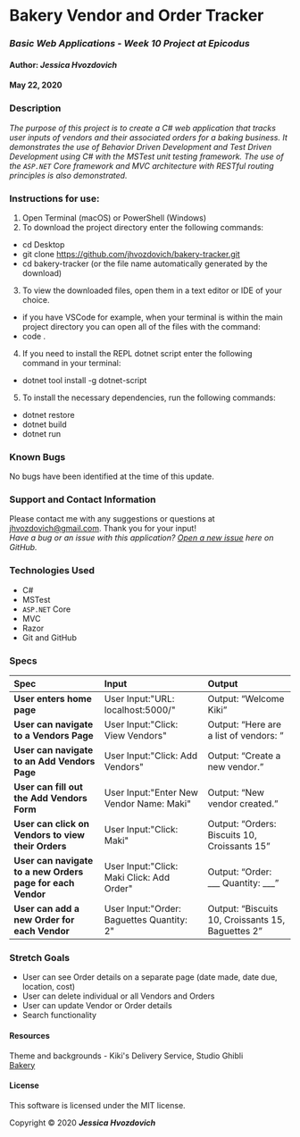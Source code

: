 # **Bakery Vendor and Order Tracker**

### _Basic Web Applications - Week 10 Project at Epicodus_

#### Author: **_Jessica Hvozdovich_**
#### May 22, 2020

### Description

_The purpose of this project is to create a C# web application that tracks user inputs of vendors and their associated orders for a baking business. It demonstrates the use of Behavior Driven Development and Test Driven Development using C# with the MSTest unit testing framework. The use of the `ASP.NET` Core framework and MVC architecture with RESTful routing principles is also demonstrated._

### Instructions for use:

1. Open Terminal (macOS) or PowerShell (Windows)
2. To download the project directory enter the following commands:
* cd Desktop
* git clone https://github.com/jhvozdovich/bakery-tracker.git
* cd bakery-tracker (or the file name automatically generated by the download)
3. To view the downloaded files, open them in a text editor or IDE of your choice.
* if you have VSCode for example, when your terminal is within the main project directory you can open all of the files with the command:
* code .
4. If you need to install the REPL dotnet script enter the following command in your terminal: 
* dotnet tool install -g dotnet-script
5. To install the necessary dependencies, run the following commands:
* dotnet restore
* dotnet build
* dotnet run

### Known Bugs

No bugs have been identified at the time of this update.

### Support and Contact Information

Please contact me with any suggestions or questions at jhvozdovich@gmail.com. Thank you for your input!  
_Have a bug or an issue with this application? [Open a new issue](https://github.com/jhvozdovich/bakery-tracker/issues) here on GitHub._

### Technologies Used

* C#
* MSTest
* `ASP.NET` Core
* MVC
* Razor
* Git and GitHub

### Specs
| Spec | Input | Output |
| :------------- | :------------- | :------------- |
| **User enters home page** | User Input:"URL: localhost:5000/" | Output: “Welcome Kiki” |
| **User can navigate to a Vendors Page** | User Input:"Click: View Vendors" | Output: “Here are a list of vendors: ” |
| **User can navigate to an Add Vendors Page** | User Input:"Click: Add Vendors" | Output: “Create a new vendor.” |
| **User can fill out the Add Vendors Form** | User Input:"Enter New Vendor Name: Maki" | Output: “New vendor created.” |
| **User can click on Vendors to view their Orders** | User Input:"Click: Maki" | Output: “Orders: Biscuits 10, Croissants 15” |
| **User can navigate to a new Orders page for each Vendor** | User Input:"Click: Maki Click: Add Order" | Output: “Order: \___ Quantity: \___” |
| **User can add a new Order for each Vendor** | User Input:"Order: Baguettes Quantity: 2" | Output: “Biscuits 10, Croissants 15, Baguettes 2” |

### Stretch Goals
* User can see Order details on a separate page (date made, date due, location, cost)
* User can delete individual or all Vendors and Orders
* User can update Vendor or Order details
* Search functionality

#### Resources

Theme and backgrounds - Kiki's Delivery Service, Studio Ghibli
<br>
[Bakery](https://pbs.twimg.com/media/CeWxkxIWsAECgAh.jpg)

#### License

This software is licensed under the MIT license.

Copyright © 2020 **_Jessica Hvozdovich_**